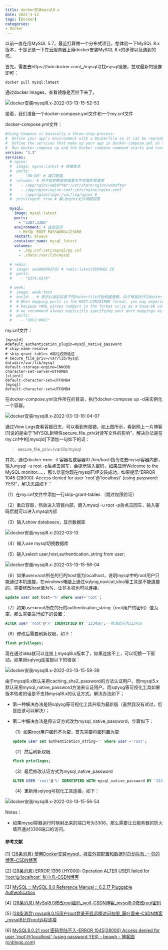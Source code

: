 ```yaml
---
title: docker安装mysql8.x
date: 2022-3-12
tags: [Docker]
categories: 
- Docker
---
```


​以前一直在用MySQL 5.7，最近打算做一个分布式项目，想体验一下MySQL 8.x版本，于是记录一下在云服务器上用docker安装MySQL 8.x的步骤以及遇到的坑。

首先，需要去https://hub.docker.com/_/mysql寻找mysql镜像，拉取最新的镜像即可：

```docker
docker pull mysql:latest
```

通过docker images，查看镜像是否拉下来了。

![docker安装mysql8.x-2022-03-13-15-52-53](https://imagecontainter-1309978559.cos.ap-chengdu.myqcloud.com/blogimages/docker安装mysql8.x-2022-03-13-15-52-53.png)

接着，我们准备一个docker-compose.yml文件和一个my.cnf文件

docker-compose.yml文件：

```docker-compose.yml
#Using Compose is basically a three-step process:
#  Define your app’s environment with a Dockerfile so it can be reproduced anywhere.
#  Define the services that make up your app in docker-compose.yml so they can be run together in an isolated environment.
#  Run docker compose up and the Docker compose command starts and runs your entire app. You can alternatively run docker-compose up using the docker-compose binary.
version: "3.3"
services:
  # nginx:
  #  image: nginx:latest # 镜像版本
  #  ports:
  #    - "80:80" # 端口暴露
  #  volumes: # 将主机的数据卷或着文件挂载到容器里
  #    - /app/nginx/webafter:/usr/share/nginx/webafter
  #    - /app/nginx/nginx.conf:/etc/nginx/nginx.conf
  #    - /app/nginx/logs:/var/log/nginx # 
  #  privileged: true # 解决nginx文件调用权限
  
  mysql:
    image: mysql:latest
    ports:
      - "3307:3306" 
    environment: # 指定密码
      - MYSQL_ROOT_PASSWORD=123456
    restart: always
    container_name: mysql_latest
    volumes:
      - ./my.cnf:/etc/mysql/my.cnf
      - ./data:/var/lib/mysql
      
  # redis:
  #  image: aea9b698d7d1 # redis:latest的IMAGE ID
  #  ports: 
  #    - "6379:6379"

  # week:
  #  image: week:test
  #  build: . # 表示以当前目录下的Dockerfile开始构建镜像，由于单独执行过docker build -t week:v1 . 因此不用在这里使用build指令
  #  # When mapping ports in the HOST:CONTAINER format, you may experience erroneous results when using a container port lower than 60,
  #  # because YAML parses numbers in the format xx:yy as a base-60 value. For this reason,
  #  # we recommend always explicitly specifying your port mappings as strings.
  #  ports:
  #    - "8082:8082"
```

my.cnf文件：

```mysql
[mysqld]
#default_authentication_plugin=mysql_native_password
# skip-name-resolve
# skip-grant-tables #跳过权限验证 
# secure_file_priv=/var/lib/mysql
datadir=/var/lib/mysql
default-storage-engine=INNODB
character-set-server=UTF8MB4
[client]
default-character-set=UTF8MB4
[mysql]
default-character-set=UTF8MB4
```

​​在docker-compose.yml文件所在的目录，执行docker-compose up -d来实例化一个容器。

![docker安装mysql8.x-2022-03-13-16-04-07](https://imagecontainter-1309978559.cos.ap-chengdu.myqcloud.com/blogimages/docker安装mysql8.x-2022-03-13-16-04-07.png)

通过View Logs查看容器日志，可以看到有报错，如上图所示，看到网上一片博客[1]说的是由于“MYSQL新特性secure_file_priv对读写文件的影响”，解决办法是在my.cnf中的[mysqld]下添加一句如下的话：

>  secure_file_priv=/var/lib/mysql

其次，通过docker exec -it 容器名或容器ID /bin/bash指令进去mysql容器内部，输入mysql -u root -p后点击回车，会提示输入密码，如果显示Welcome to the MySQL monitor.....，那么恭喜你现在mysql已经安装成功。如果提示“ERROR 1045 (28000): Access denied for user 'root'@'localhost' (using password: YES)”，解决思路如下：

（1）在my.cnf文件中添加一行skip-grant-tables （跳过权限验证）

（2）重启容器，然后进入容器内部，键入mysql -u root -p后点击回车，输入密码后就可以进入mysql内部

（3）输入show databases，显示数据库

![docker安装mysql8.x-2022-03-13](https://imagecontainter-1309978559.cos.ap-chengdu.myqcloud.com/blogimages/docker安装mysql8.x-2022-03-13.png)

（4）输入use mysql切换数据库

（5）输入select user,host,authentication_string from user;

![docker安装mysql8.x-2022-03-13-15-56-04](https://imagecontainter-1309978559.cos.ap-chengdu.myqcloud.com/blogimages/docker安装mysql8.x-2022-03-13-15-56-04.png)

（6）如果user=root所在的行的host值为localhost，说明mysql中的root用户只能通过本机连接，在windows电脑上通过sqlyog,navicat,idea等工具是不能连接的，需要修改host值为%，让非本机也可以连接。

```sql
update user set host='%' where user='root';
```

（7）如果user=root所在的行的authentication_string（root用户的密码）值为空，那么需要进行如下的设置：

```sql
ALTER user 'root'@'%' IDENTIFIED BY '123456';--修改密码为123456
```

（8）修改后需要刷新权限，如下：

```sql
flush privileges;
```

现在通过idea就可以连接上mysql8.x版本了，如果连接不上，可以切换一下驱动。如果用sqlyog连接报以下的错误：

![docker安装mysql8.x-2022-03-13-15-59-39](https://imagecontainter-1309978559.cos.ap-chengdu.myqcloud.com/blogimages/docker安装mysql8.x-2022-03-13-15-59-39.png)

由于mysql8.x默认采用caching_sha2_password的方法认证用户，而mysql5.x默认采用mysql_native_password方法来认证用户。而sqlyog等可视化工具如果版本较老的话是不支持mysql8.x的认证方式。解决办法如下；

- 第一种解决办法是将sqlyog等可视化工具升级为最新版（虽然我没有试过，但是应该可以解决）；

- 第二中解决办法是将认证方式改为mysql_native_password，步骤如下：

  （1）如果root用户密码不为空，首先需要将密码置为空

  ```sql
  update user set authentication_string='' where user ='root';
  ```

  （2）然后刷新权限

  ```sql
  flush privileges;
  ```

  （3）最后修改认证方式为mysql_native_password

  ```sql
  ALTER USER 'root'@'%' IDENTIFIED WITH mysql_native_password BY '123456';
  ```

  （4）重新用sqlyog可视化工具连接，如下：

![docker安装mysql8.x-2022-03-13-15-56-54](https://imagecontainter-1309978559.cos.ap-chengdu.myqcloud.com/blogimages/docker安装mysql8.x-2022-03-13-15-56-54.png)

Notes：

- 如果mysql容器运行时映射出来的端口号为3306，那么需要让云服务器的防火墙开通对3306端口的访问。

#### 参考文献

[1] [(28条消息) 使用Docker安装mysql，挂载外部配置和数据时启动失败_一见的博客-CSDN博客](https://blog.csdn.net/qq_40604437/article/details/106680762)

[2] [(28条消息) ERROR 1396 (HY000): Operation ALTER USER failed for ‘root‘@‘localhost‘_张小凡-CSDN博客](https://blog.csdn.net/q258523454/article/details/84555847)

[3] [MySQL :: MySQL 8.0 Reference Manual :: 6.2.17 Pluggable Authentication](https://dev.mysql.com/doc/refman/8.0/en/pluggable-authentication.html#pluggable-authentication-compatibility)

[4] [(28条消息) MySql8.0修改root密码_wolf-CSDN博客_mysql8.0修改root密码](https://blog.csdn.net/wolf131721/article/details/93004013)

[5] [(28条消息) mysql8.0.15用户root登录开启远程访问权限_藤叶香来-CSDN博客_mysql8允许root远程连接](https://blog.csdn.net/liliuqing/article/details/88723409)

[6] [MySQL8.0.21 root 密码登陆不入-ERROR 1045(28000) Access denied for user 'root'@'localhost' (using password YES) - beawh - 博客园 (cnblogs.com)](https://www.cnblogs.com/vzhangxk/p/13357892.html)

